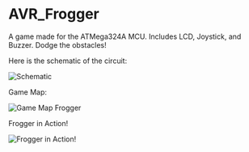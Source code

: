 # AVR_Frogger
A game made for the ATMega324A MCU. Includes LCD, Joystick, and Buzzer. Dodge the obstacles!



Here is the schematic of the circuit:

![Schematic](https://i.imgur.com/kRDPVpt.jpg)


Game Map:

![Game Map Frogger](https://i.imgur.com/LWImQ6A.png)


Frogger in Action!

![Frogger in Action!](https://i.imgur.com/h0BJWsw.jpg)
